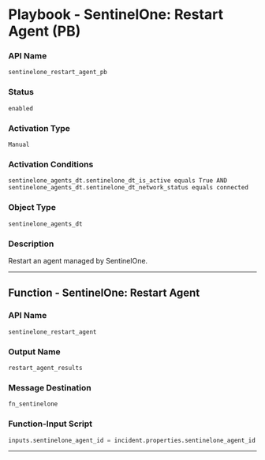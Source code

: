 <!--
    DO NOT MANUALLY EDIT THIS FILE
    THIS FILE IS AUTOMATICALLY GENERATED WITH resilient-sdk codegen
    Generated with resilient-sdk v50.0.151
-->

# Playbook - SentinelOne: Restart Agent (PB)

### API Name
`sentinelone_restart_agent_pb`

### Status
`enabled`

### Activation Type
`Manual`

### Activation Conditions
`sentinelone_agents_dt.sentinelone_dt_is_active equals True AND sentinelone_agents_dt.sentinelone_dt_network_status equals connected`

### Object Type
`sentinelone_agents_dt`

### Description
Restart an agent managed by SentinelOne.


---
## Function - SentinelOne: Restart Agent

### API Name
`sentinelone_restart_agent`

### Output Name
`restart_agent_results`

### Message Destination
`fn_sentinelone`

### Function-Input Script
```python
inputs.sentinelone_agent_id = incident.properties.sentinelone_agent_id
```

---


